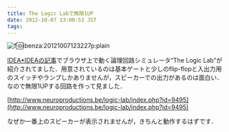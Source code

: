 ```yaml
---
title: The Logic Labで無限1UP
date: 2012-10-07 13:00:53 JST
tags: 
---
```


![f:id:ibenza:20121007123227p:plain](//cdn-ak.f.st-hatena.com/images/fotolife/i/ibenza/20121007/20121007123227.png)

[IDEA*IDEAの記事](http://www.ideaxidea.com/archives/2012/10/the_logic_lab.html)でブラウザ上で動く論理回路シミュレータ“The Logic Lab”が紹介されてました．用意されているのは基本ゲートと少しのflip-flopと入出力用のスイッチやランプしかありませんが，スピーカーでの出力があるのは面白い．なので無限1UPする回路を作って見ました．

[http://www.neuroproductions.be/logic-lab/index.php?id=9495](http://www.neuroproductions.be/logic-lab/index.php?id=9495)

なぜか一番上のスピーカーが表示されませんが，きちんと動作するはずです．

